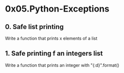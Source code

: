 # 0x05.Python-Exceptions

## 0. Safe list printing
Write a function that prints x elements of a list

## 1. Safe printing f an integers list
Write a function that prints an integer with "{:d}".format()


